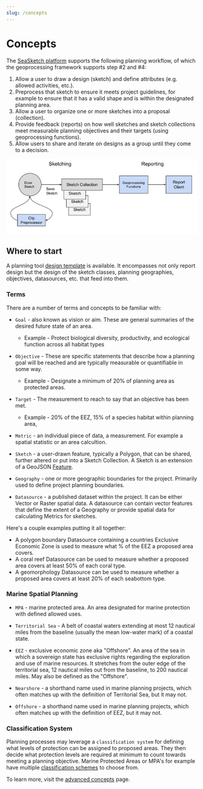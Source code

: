 ```yaml
---
slug: /concepts
---
```


# Concepts

The [SeaSketch platform](https://docs.seasketch.org/seasketch-documentation) supports the following planning workflow, of which the geoprocessing framework supports step #2 and #4:

1. Allow a user to draw a design (sketch) and define attributes (e.g. allowed activities, etc.).
2. Preprocess that sketch to ensure it meets project guidelines, for example to ensure that it has a valid shape and is within the designated planning area.
3. Allow a user to organize one or more sketches into a proposal (collection).
4. Provide feedback (reports) on how well sketches and sketch collections meet measurable planning objectives and their targets (using geoprocessing functions).
5. Allow users to share and iterate on designs as a group until they come to a decision.

![System Model](assets/SystemModelBasic.jpg "System Model Basic")

## Where to start

A planning tool [design template](https://docs.google.com/document/d/1Qe7pZYmwg7ggRY9ocu3tpdTQkvuIHMr38wLxrjSitpU/edit?usp=sharing) is available.  It encompasses not only report design but the design of the sketch classes, planning geographies, objectives, datasources, etc. that feed into them.

### Terms

There are a number of terms and concepts to be familiar with:

- `Goal` - also known as vision or aim. These are general summaries of the desired future state of an area.

  - Example - Protect biological diversity, productivity, and ecological function across all habitat types

- `Objective` - These are specific statements that describe how a planning goal will be reached and are typically measurable or quantifiable in some way.
  - Example - Designate a minimum of 20% of planning area as protected areas.

- `Target` - The measurement to reach to say that an objective has been met.
  - Example - 20% of the EEZ, 15% of a species habitat within planning area, 

- `Metric` - an individual piece of data, a measurement.  For example a spatial statistic or an area calcultion.

- `Sketch` - a user-drawn feature, typically a Polygon, that can be shared, further altered or put into a Sketch Collection. A Sketch is an extension of a GeoJSON [Feature](https://www.rfc-editor.org/rfc/rfc7946#section-3.2).

- `Geography` - one or more geographic boundaries for the project. Primarily used to define project planning boundaries.

- `Datasource` - a published dataset within the project.  It can be either Vector or Raster spatial data.  A datasource can contain vector features that define the extent of a Geography or provide spatial data for calculating Metrics for sketches.

Here's a couple examples putting it all together:
- A polygon boundary Datasource containing a countries Exclusive Economic Zone is used to measure what % of the EEZ a proposed area covers.
- A coral reef Datasource can be used to measure whether a proposed area covers at least 50% of each coral type.
- A geomorphology Datasource can be used to measure whether a proposed area covers at least 20% of each seabottom type.

### Marine Spatial Planning

- `MPA` - marine protected area.  An area designated for marine protection with defined allowed uses.

- `Territorial Sea` - A belt of coastal waters extending at most 12 nautical miles from the baseline (usually the mean low-water mark) of a coastal state.

- `EEZ` - exclusive economic zone aka "Offshore".  An area of the sea in which a sovereign state has exclusive rights regarding the exploration and use of marine resources.  It stretches from the outer edge of the territorial sea, 12 nautical miles out from the baseline, to 200 nautical miles.  May also be defined as the "Offshore".

- `Nearshore` - a shorthand name used in marine planning projects, which often matches up with the definition of Territorial Sea, but it may not.

- `Offshore` - a shorthand name used in marine planning projects, which often matches up with the definition of EEZ, but it may not.

### Classification System

Planning processes may leverage a `classification system` for defining what levels of protection can be assigned to proposed areas. They then decide what protection levels are required at minimum to count towards meeting a planning objective. Marine Protected Areas or MPA's for example have multiple [classification schemes](https://docs.google.com/document/d/1i0baxgK8JEUjtU8mnzFiG5VB_gO8lmxCrAtJ5rltk30/edit?usp=sharing) to choose from.

To learn more, visit the [advanced concepts](./AdvancedConcepts.md) page.